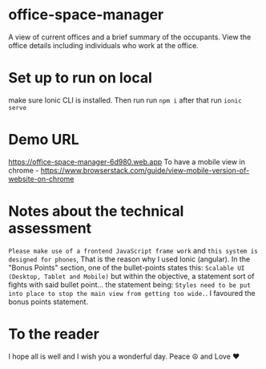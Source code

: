 # office-space-manager
A view of current offices and a brief summary of the occupants. View the office details including individuals who work at the office.

# Set up to run on local
make sure Ionic CLI is installed. Then run run `npm i` after that run `ionic serve`

# Demo URL
https://office-space-manager-6d980.web.app
To have a mobile view in chrome - https://www.browserstack.com/guide/view-mobile-version-of-website-on-chrome


# Notes about the technical assessment
`Please make use of a frontend JavaScript frame work` and `this system is designed for phones`, That is the reason why I used Ionic (angular).
In the "Bonus Points" section, one of the bullet-points states this: `Scalable UI (Desktop, Tablet and Mobile)` but within the objective, a statement sort of fights with said bullet point... the statement being:  `Styles need to be put into place to stop the main view from getting too wide.`. I favoured the bonus points statement.

# To the reader
I hope all is well and I wish you a wonderful day. Peace ☮️  and Love ❤️